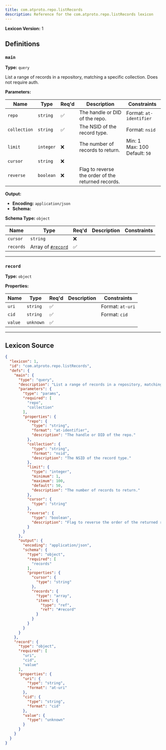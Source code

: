 ```yaml
---
title: com.atproto.repo.listRecords
description: Reference for the com.atproto.repo.listRecords lexicon
---
```

**Lexicon Version:** 1

## Definitions

<a name="main"></a>
### `main`

**Type:** `query`

List a range of records in a repository, matching a specific collection. Does not require auth.

**Parameters:**

| Name | Type | Req'd  | Description | Constraints |
|------|------|----------|-------------|-------------|
| `repo` | `string` | ✅  | The handle or DID of the repo. | Format: `at-identifier` |
| `collection` | `string` | ✅  | The NSID of the record type. | Format: `nsid` |
| `limit` | `integer` | ❌  | The number of records to return. | Min: 1<br/>Max: 100<br/>Default: `50` |
| `cursor` | `string` | ❌  |  |  |
| `reverse` | `boolean` | ❌  | Flag to reverse the order of the returned records. |  |
**Output:**

- **Encoding:** `application/json`
- **Schema:**

**Schema Type:** `object`

| Name | Type | Req'd  | Description | Constraints |
|------|------|----------|-------------|-------------|
| `cursor` | `string` | ❌  |  |  |
| `records` | Array of [`#record`](#record) | ✅  |  |  |

---

<a name="record"></a>
### `record`

**Type:** `object`

**Properties:**

| Name | Type | Req'd  | Description | Constraints |
|------|------|----------|-------------|-------------|
| `uri` | `string` | ✅  |  | Format: `at-uri` |
| `cid` | `string` | ✅  |  | Format: `cid` |
| `value` | `unknown` | ✅  |  |  |

---

## Lexicon Source
```json
{
  "lexicon": 1,
  "id": "com.atproto.repo.listRecords",
  "defs": {
    "main": {
      "type": "query",
      "description": "List a range of records in a repository, matching a specific collection. Does not require auth.",
      "parameters": {
        "type": "params",
        "required": [
          "repo",
          "collection"
        ],
        "properties": {
          "repo": {
            "type": "string",
            "format": "at-identifier",
            "description": "The handle or DID of the repo."
          },
          "collection": {
            "type": "string",
            "format": "nsid",
            "description": "The NSID of the record type."
          },
          "limit": {
            "type": "integer",
            "minimum": 1,
            "maximum": 100,
            "default": 50,
            "description": "The number of records to return."
          },
          "cursor": {
            "type": "string"
          },
          "reverse": {
            "type": "boolean",
            "description": "Flag to reverse the order of the returned records."
          }
        }
      },
      "output": {
        "encoding": "application/json",
        "schema": {
          "type": "object",
          "required": [
            "records"
          ],
          "properties": {
            "cursor": {
              "type": "string"
            },
            "records": {
              "type": "array",
              "items": {
                "type": "ref",
                "ref": "#record"
              }
            }
          }
        }
      }
    },
    "record": {
      "type": "object",
      "required": [
        "uri",
        "cid",
        "value"
      ],
      "properties": {
        "uri": {
          "type": "string",
          "format": "at-uri"
        },
        "cid": {
          "type": "string",
          "format": "cid"
        },
        "value": {
          "type": "unknown"
        }
      }
    }
  }
}
```

